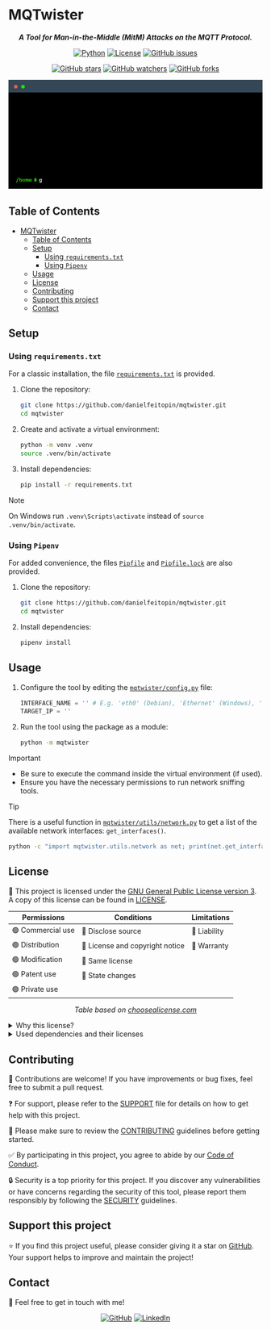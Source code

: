 # MQTwister

<div align="center">

***A Tool for Man-in-the-Middle (MitM) Attacks on the MQTT Protocol.***

[![Python](https://img.shields.io/badge/Python-black?logo=python&logoColor=white&labelColor=grey&color=%233776AB)](<#> "Python")
[![License](<https://img.shields.io/github/license/danielfeitopin/mqtwister>)](<LICENSE> "License")
[![GitHub issues](https://img.shields.io/github/issues/danielfeitopin/mqtwister)](<https://github.com/danielfeitopin/mqtwister> "Issues")

[![GitHub stars](https://img.shields.io/github/stars/danielfeitopin/mqtwister)](<https://github.com/danielfeitopin/mqtwister/stargazers> "Stars")
[![GitHub watchers](https://img.shields.io/github/watchers/danielfeitopin/mqtwister)](<https://github.com/danielfeitopin/mqtwister/watchers> "Watchers")
[![GitHub forks](https://img.shields.io/github/forks/danielfeitopin/mqtwister)](<https://github.com/danielfeitopin/mqtwister/forks> "Forks")

<div align="center" width="90%">

![Usage Example](./docs/img/readme-terminal.gif)

</div>

</div>

## Table of Contents

- [MQTwister](#mqtwister)
  - [Table of Contents](#table-of-contents)
  - [Setup](#setup)
    - [Using `requirements.txt`](#using-requirementstxt)
    - [Using `Pipenv`](#using-pipenv)
  - [Usage](#usage)
  - [License](#license)
  - [Contributing](#contributing)
  - [Support this project](#support-this-project)
  - [Contact](#contact)

## Setup

### Using `requirements.txt`

For a classic installation, the file [`requirements.txt`](requirements.txt) is provided.

1. Clone the repository:
    ```sh
    git clone https://github.com/danielfeitopin/mqtwister.git
    cd mqtwister
    ```

2. Create and activate a virtual environment:
    ```sh
    python -m venv .venv
    source .venv/bin/activate
    ```

3. Install dependencies:
    ```sh
    pip install -r requirements.txt
    ```

> [!NOTE]
> On Windows run `.venv\Scripts\activate` instead of `source .venv/bin/activate`.

### Using `Pipenv`

For added convenience, the files [`Pipfile`](Pipfile) and [`Pipfile.lock`](Pipfile.lock) are also provided.

1. Clone the repository:
    ```sh
    git clone https://github.com/danielfeitopin/mqtwister.git
    cd mqtwister
    ```

2. Install dependencies:
    ```sh
    pipenv install
    ```

## Usage

1. Configure the tool by editing the [`mqtwister/config.py`](mqtwister/config.py) file:

    ```python
    INTERFACE_NAME = '' # E.g. 'eth0' (Debian), 'Ethernet' (Windows), 'Wi-Fi' (Windows)
    TARGET_IP = ''
    ```

<!-- 1. Use `etterfilter` to compile the filter script:

    ```sh
    etterfilter filter.ecf -o filter.ef
    ``` -->

2. Run the tool using the package as a module:

    ```sh
    python -m mqtwister
    ```

> [!IMPORTANT]
> - Be sure to execute the command inside the virtual environment (if used).
> - Ensure you have the necessary permissions to run network sniffing tools.

> [!TIP]
>
> There is a useful function in [`mqtwister/utils/network.py`](mqtwister/utils/network.py) to get a list of the available network interfaces: `get_interfaces()`.
>
> ```sh
> python -c "import mqtwister.utils.network as net; print(net.get_interfaces())"
> ```

## License

📃 This project is licensed under the [GNU General Public License version 3](<https://opensource.org/license/gpl-3-0>). A copy of this license can be found in [LICENSE].

<div align="center">

| Permissions      | Conditions                     | Limitations |
| ---------------- | ------------------------------ | ----------- |
| 🟢 Commercial use | 🔵 Disclose source              | 🔴 Liability |
| 🟢 Distribution   | 🔵 License and copyright notice | 🔴 Warranty  |
| 🟢 Modification   | 🔵 Same license                 |             |
| 🟢 Patent use     | 🔵 State changes                |             |
| 🟢 Private use    |                                |             |

_Table based on [choosealicense.com](<https://choosealicense.com/licenses/gpl-3.0/>)_

</div>

<details>
<summary>Why this license?</summary>

___

The decision to license this project under the GNU General Public License version 3 (GPLv3) is based on legal compatibility, ethical considerations, and long-term sustainability. Furthermore, given that the project incorporates dependencies licensed under GPLv2 and BSD-3-Clause, GPLv3 ensures compliance while preserving the core principles of open-source software.

Regarding the GPLv2-licensed dependency, the compatibility depends on whether it is distributed under "GPLv2 or later" or strictly "GPLv2 only." As this is the former case, adopting GPLv3 is a legally valid choice that allows for greater flexibility.

The inclusion of BSD-3-Clause-licensed components does not pose a conflict, as BSD-licensed software can be freely integrated into GPL-licensed projects. The permissive nature of BSD-3-Clause allows its code to be incorporated into projects under more restrictive copyleft licenses, such as GPLv3, without violating its terms.

___

</details>

<details>
<summary>Used dependencies and their licenses</summary>

___

<div align="center">

|              Component               |                    License                     |
| :----------------------------------: | :--------------------------------------------: |
|  [![scapy_badge]][scapy_repository]  |  [![scapy_license_badge]][scapy_license_file]  |
| [![psutil_badge]][psutil_repository] | [![psutil_license_badge]][psutil_license_file] |

</div>

<!-- LINKS -->
[scapy_badge]: <https://img.shields.io/github/pipenv/locked/dependency-version/danielfeitopin/mqtwister/scapy>
[scapy_repository]: <https://github.com/secdev/scapy>
[scapy_license_badge]: <https://img.shields.io/github/license/secdev/scapy>
[scapy_license_file]: <https://github.com/secdev/scapy/blob/master/LICENSE>

[psutil_badge]: <https://img.shields.io/github/pipenv/locked/dependency-version/danielfeitopin/mqtwister/psutil>
[psutil_repository]: <https://github.com/giampaolo/psutil>
[psutil_license_badge]: <https://img.shields.io/github/license/giampaolo/psutil>
[psutil_license_file]: <https://github.com/giampaolo/psutil/blob/master/LICENSE>

___

</details>

## Contributing

🤝 Contributions are welcome! If you have improvements or bug fixes, feel free to submit a pull request.

❓ For support, please refer to the [SUPPORT] file for details on how to get help with this project.

📜 Please make sure to review the [CONTRIBUTING] guidelines before getting started.

✅ By participating in this project, you agree to abide by our [Code of Conduct].

🔒 Security is a top priority for this project. If you discover any vulnerabilities or have concerns regarding the security of this tool, please report them responsibly by following the [SECURITY] guidelines.

## Support this project

⭐ If you find this project useful, please consider giving it a star on [GitHub][repository]. Your support helps to improve and maintain the project!

## Contact

📧 Feel free to get in touch with me!

<div align="center">

[![GitHub](https://img.shields.io/badge/GitHub-%23181717?style=for-the-badge&logo=github&logoColor=%23181717&color=white)](<https://github.com/danielfeitopin>)
[![LinkedIn](https://img.shields.io/badge/LinkedIn-white?style=for-the-badge&logo=linkedin&logoColor=white&color=%230A66C2)](<https://www.linkedin.com/in/danielfeitopin/>)

</div>

<!-- LINKS -->
[repository]: <https://github.com/danielfeitopin/mqtwister>
[SUPPORT]: <SUPPORT.md>
[CONTRIBUTING]: <CONTRIBUTING.md>
[Code of Conduct]: <CODE_OF_CONDUCT.md>
[SECURITY]: <SECURITY.md>
[LICENSE]: <LICENSE>
